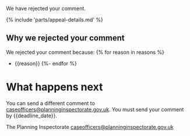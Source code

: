 We have rejected your comment.

{% include 'parts/appeal-details.md' %}

## Why we rejected your comment

We rejected your comment because:
{% for reason in reasons %}
- {{reason}}
{%- endfor %}

# What happens next

You can send a different comment to caseofficers@planninginspectorate.gov.uk. You must send your comment by {{deadline_date}}.

The Planning Inspectorate
caseofficers@planninginspectorate.gov.uk

